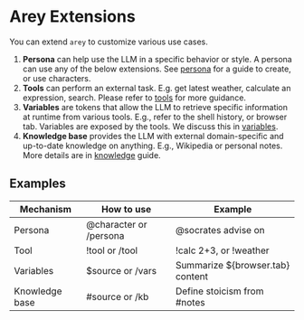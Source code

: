 # Arey Extensions

You can extend `arey` to customize various use cases.

1. **Persona** can help use the LLM in a specific behavior or style. A persona
   can use any of the below extensions. See [persona] for a guide to create, or
   use characters.
2. **Tools** can perform an external task. E.g. get latest weather, calculate an
   expression, search. Please refer to [tools] for more guidance.
3. **Variables** are tokens that allow the LLM to retrieve specific information
   at runtime from various tools. E.g., refer to the shell history, or browser
   tab. Variables are exposed by the tools. We discuss this in [variables].
4. **Knowledge base** provides the LLM with external domain-specific and
   up-to-date knowledge on anything. E.g., Wikipedia or personal notes. More
   details are in [knowledge] guide.

[persona]: ./persona.md
[tools]: ./tools.md
[variables]: #
[knowledge]: #

## Examples

| Mechanism      | How to use             | Example                          |
| -------------- | ---------------------- | -------------------------------- |
| Persona        | @character or /persona | @socrates advise on <situation>  |
| Tool           | !tool or /tool         | !calc 2+3, or !weather           |
| Variables      | $source or /vars       | Summarize ${browser.tab} content |
| Knowledge base | #source or /kb         | Define stoicism from #notes      |
